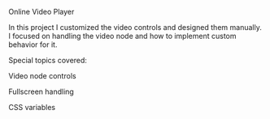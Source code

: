 Online Video Player

In this project I customized the video controls and designed them manually. I focused on handling the video node and how to implement custom behavior for it.

Special topics covered:

Video node controls

Fullscreen handling

CSS variables
